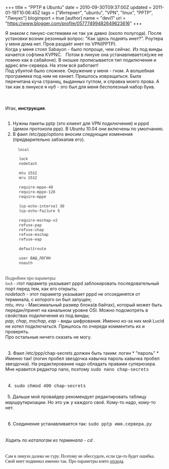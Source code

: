 +++
title = "PPTP в Ubuntu"
date = 2010-09-30T09:37:00Z
updated = 2011-01-19T10:06:45Z
tags = ["Интернет", "ubuntu", "VPN", "linux", "PPTP", "Линукс"]
blogimport = true 
[author]
	name = "devi1"
	uri = "https://www.blogger.com/profile/05777499482649623616"
+++

Я знаком с линукс-системами не так уж давно (около полугода). После установки возник резонный вопрос: "Как здесь поднять инет?". Роутера у меня дома нет. Пров раздаёт инет по VPN(PPTP).<br />Когда у меня стоял Sabayon - было попроще, чем сейчас. Из под винды качается софтина KVPNC. &nbsp; Потом в линухе она устанавливается(уже не помню как в сабайоне). В окошке прописывается тип подключения и адрес впн-сервера. На этом всё работает!<br />Под убунтой было сложнее. Окружение у меня - гном. А волшебная программка под ним не канает. Пришлось извращаться. Была перечитана куча страниц, выданных гуглом, и справка моего прова. А так как в линуксе я нуб - это был для меня бесполезный набор букв.<br /><br /><a name='more'></a><br /><br />Итак, <b>инструкция</b>.<br /><br /><ol><li>Нужны пакеты pptp (это клиент для VPN подключения) и pppd (демон протокола ppp). В Ubuntu 10.04 они включены по умолчанию.</li><li>В фаил /etc/ppp/options вносим следующие изменения (предварительно забэкапив его). &nbsp;&nbsp;</li></ol>&nbsp;&nbsp; &nbsp; &nbsp; &nbsp; &nbsp;<span class="Apple-style-span" style="-webkit-border-horizontal-spacing: 2px; -webkit-border-vertical-spacing: 2px; color: #333333; font-size: 12px; line-height: 15px;"><span class="Apple-style-span" style="font-family: 'Courier New', Courier, monospace;">local</span></span><br /><ol></ol><span class="Apple-style-span" style="-webkit-border-horizontal-spacing: 2px; -webkit-border-vertical-spacing: 2px; color: #333333; font-size: 12px; line-height: 15px;"><span class="Apple-style-span" style="font-family: 'Courier New', Courier, monospace;">&nbsp;&nbsp; &nbsp; &nbsp;lock<br />&nbsp;&nbsp; &nbsp; &nbsp;nodetach<br /><br />&nbsp;&nbsp; &nbsp; &nbsp;mtu 1512<br />&nbsp;&nbsp; &nbsp; &nbsp;mru 1512<br /><br />&nbsp;&nbsp; &nbsp; &nbsp;require-mppe-40<br />&nbsp;&nbsp; &nbsp; &nbsp;require-mppe-128<br />&nbsp;&nbsp; &nbsp; &nbsp;require-mppe<br /><br />&nbsp;&nbsp; &nbsp; &nbsp;lcp-echo-interval 30<br />&nbsp;&nbsp; &nbsp; &nbsp;lcp-echo-failure 5<br /><br />&nbsp;&nbsp; &nbsp; &nbsp;require-mschap-v2<br />&nbsp;&nbsp; &nbsp; &nbsp;refuse-pap<br />&nbsp;&nbsp; &nbsp; &nbsp;refuse-chap<br />&nbsp;&nbsp; &nbsp; &nbsp;refuse-mschap<br />&nbsp;&nbsp; &nbsp; &nbsp;refuse-eap<br /><br />&nbsp;&nbsp; &nbsp; &nbsp;defaultroute<br /><br />&nbsp;&nbsp; &nbsp; &nbsp;user ВАШ_ЛОГИН<br />&nbsp;&nbsp; &nbsp; &nbsp;noauth</span></span><br /><span class="Apple-style-span" style="color: #333333;"><span class="Apple-style-span" style="-webkit-border-horizontal-spacing: 2px; -webkit-border-vertical-spacing: 2px; line-height: 15px;"><span class="Apple-style-span" style="font-family: Georgia, 'Times New Roman', serif;"><br /></span></span></span><br /><span class="Apple-style-span" style="color: #333333;"><span class="Apple-style-span" style="-webkit-border-horizontal-spacing: 2px; -webkit-border-vertical-spacing: 2px; line-height: 15px;"><span class="Apple-style-span" style="font-family: Georgia, 'Times New Roman', serif;">Подробнее про параметры:</span></span></span><br /><span class="Apple-style-span" style="color: #333333; font-family: Georgia, 'Times New Roman', serif;"><span class="Apple-style-span" style="-webkit-border-horizontal-spacing: 2px; -webkit-border-vertical-spacing: 2px; line-height: 15px;"><i>lock</i> - э</span></span><span class="Apple-style-span" style="-webkit-border-horizontal-spacing: 2px; -webkit-border-vertical-spacing: 2px;">тот параметр указывает pppd заблокировать последовательный порт перед тем, как его открыть;</span><br /><span class="Apple-style-span" style="-webkit-border-horizontal-spacing: 2px; -webkit-border-vertical-spacing: 2px;"><i>nodetach</i> - э</span><span class="Apple-style-span" style="-webkit-border-horizontal-spacing: 2px; -webkit-border-vertical-spacing: 2px;">тот параметр указывает pppd не отсоединятся от терминала, с которого он был запущен;</span><br /><span class="Apple-style-span" style="-webkit-border-horizontal-spacing: 2px; -webkit-border-vertical-spacing: 2px;"><i>mtu, mru</i> - Максимальный размер блока(в байтах), который может быть передан/принят на канальном уровне OSI. Можно подсмотреть в свойствах подключения из под винды;</span><br /><span class="Apple-style-span" style="-webkit-border-horizontal-spacing: 2px; -webkit-border-vertical-spacing: 2px;"><i>pap, chap, mschap, eap</i> - виды шифрования. Именно из-за них мой Lucid не хотел подключаться. Пришлось по очереди комментить их и проверять.</span><br /><span class="Apple-style-span" style="-webkit-border-horizontal-spacing: 2px; -webkit-border-vertical-spacing: 2px;">Про остальные ничего сказать не могу.</span><br /><span class="Apple-style-span" style="-webkit-border-horizontal-spacing: 2px; -webkit-border-vertical-spacing: 2px;"><br /></span><br /><span class="Apple-style-span" style="-webkit-border-horizontal-spacing: 2px; -webkit-border-vertical-spacing: 2px;">&nbsp;&nbsp;3. Фаил /etc/ppp/chap-secrets должен быть таким: логин * "пароль" *</span><br /><span class="Apple-style-span" style="-webkit-border-horizontal-spacing: 2px; -webkit-border-vertical-spacing: 2px;">Именно так! (логин пробел звездочка кавычка пароль кавычка пробел звездочка). На редактирование надо обладать правами суперюзера. Мне нравится редактор nano, поэтому <span class="Apple-style-span" style="font-family: 'Courier New', Courier, monospace;">sudo nano chap-secrets</span></span><br /><span class="Apple-style-span" style="-webkit-border-horizontal-spacing: 2px; -webkit-border-vertical-spacing: 2px;"><br /></span><br /><span class="Apple-style-span" style="-webkit-border-horizontal-spacing: 2px; -webkit-border-vertical-spacing: 2px;">&nbsp;&nbsp;4. &nbsp;<span class="Apple-style-span" style="font-family: 'Courier New', Courier, monospace;">sudo chmod 400 chap-secrets&nbsp;</span></span><br /><br /><span class="Apple-style-span" style="-webkit-border-horizontal-spacing: 2px; -webkit-border-vertical-spacing: 2px;"><span class="Apple-style-span" style="font-family: Georgia, 'Times New Roman', serif;">&nbsp;&nbsp;</span><span class="Apple-style-span" style="font-family: inherit;">5. Дальше мой провайдер рекомендует редактировать таблицу маршрутиризации. Но это уж у каждого своё. Кому-то надо, кому-то нет.</span></span><br /><span class="Apple-style-span" style="-webkit-border-horizontal-spacing: 2px; -webkit-border-vertical-spacing: 2px;"><span class="Apple-style-span" style="font-family: inherit;"><br /></span></span><br /><span class="Apple-style-span" style="-webkit-border-horizontal-spacing: 2px; -webkit-border-vertical-spacing: 2px;"><span class="Apple-style-span" style="font-family: inherit;">&nbsp;&nbsp;6. Соединение устанавливается так: </span><span class="Apple-style-span" style="font-family: 'Courier New', Courier, monospace;">sudo pptp имя.сервера.ру</span></span><br /><span class="Apple-style-span" style="-webkit-border-horizontal-spacing: 2px; -webkit-border-vertical-spacing: 2px;"><span class="Apple-style-span" style="font-family: inherit;"><br /></span></span><br /><span class="Apple-style-span" style="-webkit-border-horizontal-spacing: 2px; -webkit-border-vertical-spacing: 2px;"><span class="Apple-style-span" style="font-family: inherit;"><i>Ходить по каталогам из терминала - </i></span><span class="Apple-style-span" style="font-family: 'Courier New', Courier, monospace;"><i>cd</i></span><span class="Apple-style-span" style="font-family: inherit;"><i>&nbsp;.</i></span></span><br /><span class="Apple-style-span" style="-webkit-border-horizontal-spacing: 2px; -webkit-border-vertical-spacing: 2px;"><span class="Apple-style-span" style="font-family: inherit;"><br /></span></span><br /><span class="Apple-style-span" style="-webkit-border-horizontal-spacing: 2px; -webkit-border-vertical-spacing: 2px;"><span class="Apple-style-span" style="font-family: Georgia, 'Times New Roman', serif;">Сам в линухе далеко не гуру. Поэтому не обессудьте, если где-то будет ошибка. Свой инет поднимал именно так. Про параметры взято <a href="http://sysoev.ru/pppd/dial.html">отсюда</a>.&nbsp;</span></span>
